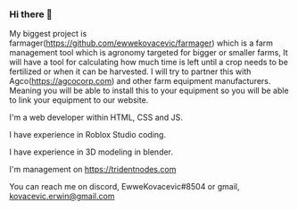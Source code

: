 ### Hi there 👋

My biggest project is farmager(https://github.com/ewwekovacevic/farmager) which is a farm management tool which is agronomy targeted for bigger or smaller farms, It will have a tool for calculating how much time is left until a crop needs to be fertilized or when it can be harvested. I will try to partner this with Agco(https://agcocorp.com) and other farm equipment manufacturers. Meaning you will be able to install this to your equipment so you will be able to link your equipment to our website.

I'm a web developer within HTML, CSS and JS.

I have experience in Roblox Studio coding.

I have experience in 3D modeling in blender.

I'm management on https://tridentnodes.com

You can reach me on discord, EwweKovacevic#8504 or gmail, kovacevic.erwin@gmail.com
